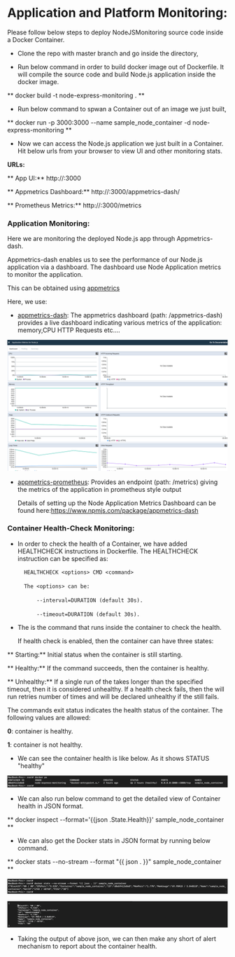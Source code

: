 # Application and Platform Monitoring:

Please follow below steps to deploy NodeJSMonitoring source code inside a Docker Container.

* Clone the repo with master branch and go inside the directory,

* Run below command in order to build docker image out of Dockerfile. It will compile the source code and build Node.js application inside the docker image.

 **  	docker build -t node-express-monitoring . **
    
* Run below command to spwan a Container out of an image we just built,
        
** 	docker run -p 3000:3000 --name sample_node_container -d node-express-monitoring **
    
* Now we can access the Node.js application we just built in a Container. Hit below urls from your browser to view UI and other monitoring stats.

**URLs:**

 ** 	App UI:** http://<host-ip>:3000

 ** 	Appmetrics Dashboard:** http://<host-ip>:3000/appmetrics-dash/

 ** 	Prometheus Metrics:** http://<host-ip>:3000/metrics


### Application Monitoring:

Here we are monitoring the deployed Node.js app through Appmetrics-dash.

 Appmetrics-dash enables us to see the performance of our Node.js application via a dashboard. The dashboard use Node Application metrics to monitor the application.

 This can be obtained using [appmetrics](https://github.com/RuntimeTools/appmetrics)

Here, we use:

* [appmetrics-dash](https://www.npmjs.com/package/appmetrics-dash): The appmetrics dashboard (path: <host>/appmetrics-dash) provides a live dashboard indicating various metrics of the application: memory,CPU HTTP Requests etc....

 ![alt text](/images/AppMetrics.png)


* [appmetrics-prometheus](https://www.npmjs.com/package/appmetrics-prometheus): Provides an endpoint (path: <host>/metrics) giving the metrics of the application in prometheus style output


    Details of setting up the Node Application Metrics Dashboard can be found here:https://www.npmjs.com/package/appmetrics-dash

### Container Health-Check Monitoring:

* In order to check the health of a Container, we have added HEALTHCHECK instructions in Dockerfile.
    The HEALTHCHECK instruction can be specified as:

        HEALTHCHECK <options> CMD <command>

        The <options> can be:

            --interval=DURATION (default 30s).

            --timeout=DURATION (default 30s).
    
* The <command> is the command that runs inside the container to check the health.

   If health check is enabled, then the container can have three states:

** 	Starting:** Initial status when the container is still starting.

**	Healthy:** If the command succeeds, then the container is healthy.

** 	Unhealthy:** If a single run of the <command> takes longer than the specified timeout, then it is considered unhealthy. If a health check fails, then the <command> will run retries number of times and will be declared unhealthy if the <command> still fails.

The commands exit status indicates the health status of the container. The following values are allowed:

  **0**: container is healthy.

  **1**: container is not healthy.

* We can see the container health is like below. As it shows STATUS "healthy"

![alt text](/images/docker_ps.png)


* We can also run below command to get the detailed view of Container health in JSON format.

** 	docker inspect --format='{{json .State.Health}}' sample_node_container **

* We can also get the Docker stats in JSON format by running below command.

** 	docker stats --no-stream --format "{{ json . }}" sample_node_container **
    
![alt text](/images/docker_stats1.png)

![alt text](/images/docker_stats2.png)

* Taking the output of above json, we can then make any short of alert mechanism to report about the container health.
